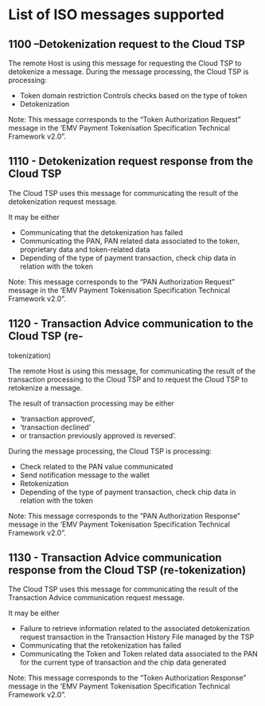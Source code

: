 # List of ISO messages supported

## 1100 –Detokenization request to the Cloud TSP

The remote Host is using this message for requesting the Cloud TSP to detokenize a message.
During the message processing, the Cloud TSP is processing:

* Token domain restriction Controls checks based on the type of token
* Detokenization

Note: This message corresponds to the “Token Authorization Request” message in the ‘EMV Payment Tokenisation Specification Technical Framework v2.0”.

## 1110 - Detokenization request response from the Cloud TSP

The Cloud TSP uses this message for communicating the result of the detokenization request
message.

It may be either

* Communicating that the detokenization has failed
* Communicating the PAN, PAN related data associated to the token, proprietary data and token-related data
* Depending of the type of payment transaction, check chip data in relation with the token

Note: This message corresponds to the “PAN Authorization Request” message in the ‘EMV Payment
Tokenisation Specification Technical Framework v2.0”.

## 1120 - Transaction Advice communication to the Cloud TSP (re-
tokenization)

The remote Host is using this message, for communicating the result of the transaction processing to
the Cloud TSP and to request the Cloud TSP to retokenize a message.

The result of transaction processing may be either

* ‘transaction approved’,
* ‘transaction declined’
*  or transaction previously approved is reversed’.

During the message processing, the Cloud TSP is processing:

* Check related to the PAN value communicated
* Send notification message to the wallet
* Retokenization
* Depending of the type of payment transaction, check chip data in relation with the token

Note: This message corresponds to the “PAN Authorization Response” message in the ‘EMV
Payment Tokenisation Specification Technical Framework v2.0”.

## 1130 - Transaction Advice communication response from the Cloud TSP (re-tokenization)

The Cloud TSP uses this message for communicating the result of the Transaction Advice
communication request message.

It may be either
* Failure to retrieve information related to the associated detokenization request transaction in the Transaction History File managed by the TSP
* Communicating that the retokenization has failed
* Communicating the Token and Token related data associated to the PAN for the current type  of transaction and the chip data generated

Note: This message corresponds to the “Token Authorization Response” message in the ‘EMV
Payment Tokenisation Specification Technical Framework v2.0”.

